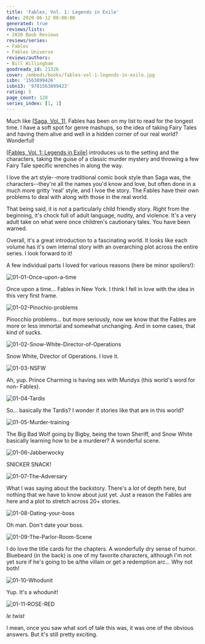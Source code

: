 ```yaml
---
title: 'Fables, Vol. 1: Legends in Exile'
date: 2020-06-12 00:00:00
generated: true
reviews/lists:
- 2020 Book Reviews
reviews/series:
- Fables
- Fables Universe
reviews/authors:
- Bill Willingham
goodreads_id: 21326
cover: /embeds/books/fables-vol-1-legends-in-exile.jpg
isbn: '1563899426'
isbn13: '9781563899423'
rating: 5
page_count: 128
series_index: [1, 1]
---
```

Much like [[Saga, Vol. 1]](), Fables has been on my list to read for the longest time. I have a soft spot for genre mashups, so the idea of taking Fairy Tales and having them alive and well in a hidden corner of our real world? Wonderful!  

[[Fables, Vol. 1: Legends in Exile]]() introduces us to the setting and the characters, taking the guise of a classic murder mystery and throwing a few Fairy Tale specific wrenches in along the way.  

<!--more-->

I love the art style--more traditional comic book style than Saga was, the characters--they're all the names you'd know and love, but often done in a much more gritty 'real' style, and I lvoe the story. The Fables have their own problems to deal with along with those in the real world.  

That being said, it is *not* a particularly child friendly story. Right from the beginning, it's chock full of adult language, nudity, and violence. It's a very adult take on what were once children's cautionary tales. You have been warned.  

Overall, it's a great introduction to a fascinating world. It looks like each volume has it's own internal story with an overarching plot across the entire series. I look forward to it!  

A few individual parts I loved for various reasons (here be minor spoilers!):  

![01-01-Once-upon-a-time](/embeds/books/attachments/01-01-once-upon-a-time.jpg)  

Once upon a time... Fables in New York. I think I fell in love with the idea in this very first frame.  

![01-02-Pinochio-problems](/embeds/books/attachments/01-02-pinochio-problems.jpg)  

Pinocchio problems... but more seriously, now we know that the Fables are more or less immortal and somewhat unchanging. And in some cases, that kind of sucks.  

![01-02-Snow-White-Director-of-Operations](/embeds/books/attachments/01-02-snow-white-director-of-operations.jpg)  

Snow White, Director of Operations. I love it.  

![01-03-NSFW](/embeds/books/attachments/01-03-nsfw.jpg)  

Ah, yup. Prince Charming is having sex with Mundys (this world's word for non- Fables).  

![01-04-Tardis](/embeds/books/attachments/01-04-tardis.jpg)  

So... basically the Tardis? I wonder if stories like that are in this world?  

![01-05-Murder-training](/embeds/books/attachments/01-05-murder-training.jpg)  

The Big Bad Wolf going by Bigby, being the town Sheriff, and Snow White basically learning how to be a murderer? A wonderful scene.  

![01-06-Jabberwocky](/embeds/books/attachments/01-06-jabberwocky.jpg)  

SNICKER SNACK!  

![01-07-The-Adversary](/embeds/books/attachments/01-07-the-adversary.jpg)  

What I was saying about the backstory. There's a *lot* of depth here, but nothing that we have to know about just yet. Just a reason the Fables are here and a plot to stretch across 20+ stories.  

![01-08-Dating-your-boss](/embeds/books/attachments/01-08-dating-your-boss.jpg)  

Oh man. Don't date your boss.  

![01-09-The-Parlor-Room-Scene](/embeds/books/attachments/01-09-the-parlor-room-scene.jpg)  

I do love the title cards for the chapters. A wonderfully dry sense of humor. Bluebeard (in the back) is one of my favorite characters, although I'm not yet sure if he's going to be a/the villain or get a redemption arc... Why not both!  

![01-10-Whodunit](/embeds/books/attachments/01-10-whodunit.jpg)  

Yup. It's a whodunit!  

![01-11-ROSE-RED](/embeds/books/attachments/01-11-rose-red.jpg)  

*le twist*  

I mean, once you saw what sort of tale this was, it was one of the obvious answers. But it's still pretty exciting.